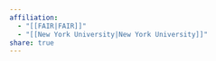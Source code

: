 ```yaml
---
affiliation:
  - "[[FAIR|FAIR]]"
  - "[[New York University|New York University]]"
share: true
---
```

